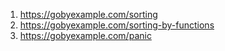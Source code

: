 1. https://gobyexample.com/sorting
2. https://gobyexample.com/sorting-by-functions
3. https://gobyexample.com/panic